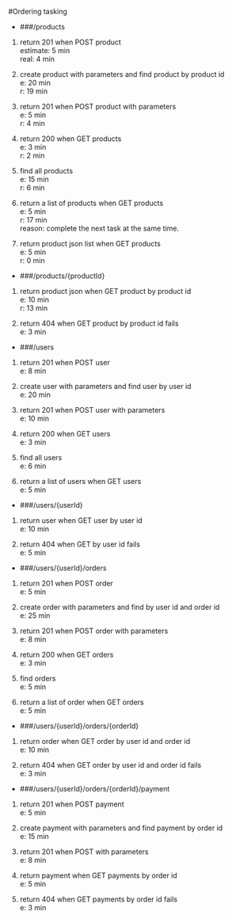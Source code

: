 #Ordering tasking

* ###/products

1. return 201 when POST product  
 estimate: 5 min  
 real: 4 min

2. create product with parameters and find product by product id  
 e: 20 min  
 r: 19 min
  
3. return 201 when POST product with parameters  
 e: 5 min  
 r: 4 min
  

4. return 200 when GET products  
 e: 3 min  
 r: 2 min
  

5. find all products  
 e: 15 min  
 r: 6 min
  
  
6. return a list of products when GET products  
 e: 5 min  
 r: 17 min  
 reason: complete the next task at the same time.
    
    
7. return product json list when GET products  
 e: 5 min  
 r: 0 min

* ###/products/{productId}

1. return product json when GET product by product id  
 e: 10 min  
 r: 13 min  
  
2. return 404 when GET product by product id fails  
 e: 3 min   
  
 

* ###/users

1. return 201 when POST user  
 e: 8 min  
  
 
2. create user with parameters and find user by user id  
 e: 20 min  
  

3. return 201 when POST user with parameters  
 e: 10 min  
  
 
4. return 200 when GET users  
 e: 3 min  
  
 
5. find all users  
 e: 6 min  
  
 
6. return a list of users when GET users  
 e: 5 min  
  
 

* ###/users/{userId}

1. return user when GET user by user id  
e: 10 min  
 
 
2. return 404 when GET by user id fails  
 e: 5 min  
  


* ###/users/{userId}/orders

1. return 201 when POST order  
 e: 5 min  
  

2. create order with parameters and find by user id and order id  
 e: 25 min  
    

3. return 201 when POST order with parameters  
 e: 8 min  
    
   
4. return 200 when GET orders  
 e: 3 min  
  
 
5. find orders  
 e: 5 min  
  

6. return a list of order when GET orders  
 e: 5 min  
    
 

* ###/users/{userId}/orders/{orderId}

1. return order when GET order by user id and order id  
 e: 10 min  
   

2. return 404 when GET order by user id and order id fails  
 e: 3 min  
  
 
* ###/users/{userId}/orders/{orderId}/payment

1. return 201 when POST payment  
 e: 5 min  
  
 
2. create payment with parameters and find payment by order id  
 e: 15 min  
  

3. return 201 when POST with parameters  
 e: 8 min  
  

4. return payment when GET payments by order id   
 e: 5 min  
  
 
5. return 404 when GET payments by  order id fails  
 e: 3 min  
  
